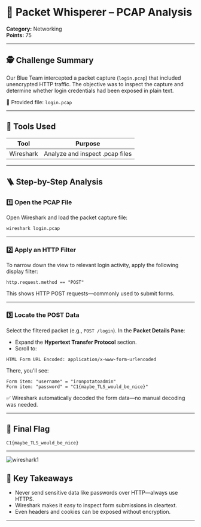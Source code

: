 # 🔐 Packet Whisperer – PCAP Analysis

**Category:** Networking\
**Points:** 75


---

## 🕵️ Challenge Summary

Our Blue Team intercepted a packet capture (`login.pcap`) that included unencrypted HTTP traffic. The objective was to inspect the capture and determine whether login credentials had been exposed in plain text.

📎 Provided file: `login.pcap`

---

## 🧰 Tools Used

| Tool      | Purpose                         |
| --------- | ------------------------------- |
| Wireshark | Analyze and inspect .pcap files |

---

## 🪜 Step-by-Step Analysis

### 1️⃣ Open the PCAP File

Open Wireshark and load the packet capture file:

```bash
wireshark login.pcap
```

---

### 2️⃣ Apply an HTTP Filter

To narrow down the view to relevant login activity, apply the following display filter:

```wireshark
http.request.method == "POST"
```

This shows HTTP POST requests—commonly used to submit forms.

---

### 3️⃣ Locate the POST Data

Select the filtered packet (e.g., `POST /login`). In the **Packet Details Pane**:

- Expand the **Hypertext Transfer Protocol** section.
- Scroll to:

```
HTML Form URL Encoded: application/x-www-form-urlencoded
```

There, you'll see:

```
Form item: "username" = "ironpotatoadmin"
Form item: "password" = "C1{maybe_TLS_would_be_nice}"
```

✅ Wireshark automatically decoded the form data—no manual decoding was needed.

---

## 🏁 Final Flag

```
C1{maybe_TLS_would_be_nice}
```

---
![wireshark1](https://github.com/user-attachments/assets/6d2a81a6-3076-4744-b71e-1afd0863b910)

## 📌 Key Takeaways

- Never send sensitive data like passwords over HTTP—always use HTTPS.
- Wireshark makes it easy to inspect form submissions in cleartext.
- Even headers and cookies can be exposed without encryption.

---

